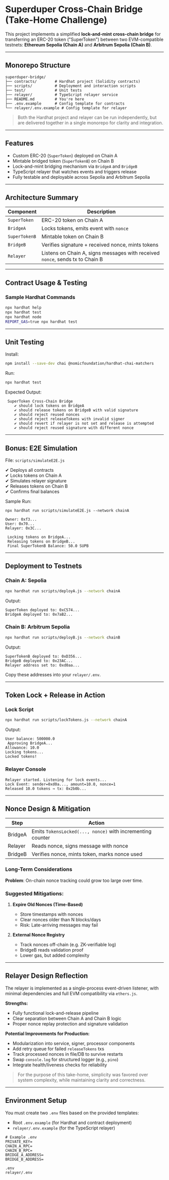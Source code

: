 
#  Superduper Cross-Chain Bridge (Take-Home Challenge)

This project implements a simplified **lock-and-mint cross-chain bridge** for transferring an ERC-20 token ("SuperToken") between two EVM-compatible testnets: **Ethereum Sepolia (Chain A)** and **Arbitrum Sepolia (Chain B)**.

---

## Monorepo Structure

```
superduper-bridge/
├── contracts/        # Hardhat project (Solidity contracts)
├── scripts/          # Deployment and interaction scripts
├── test/             # Unit tests
├── relayer/          # TypeScript relayer service
├── README.md         # You're here
├── .env.example      # Config template for contracts
└── relayer/.env.example # Config template for relayer
```

> Both the Hardhat project and relayer can be run independently, but are delivered together in a single monorepo for clarity and integration.

---

##  Features

- Custom ERC-20 (`SuperToken`) deployed on Chain A
- Mintable bridged token (`SuperTokenB`) on Chain B
- Lock-and-mint bridging mechanism via `BridgeA` and `BridgeB`
- TypeScript relayer that watches events and triggers release
- Fully testable and deployable across Sepolia and Arbitrum Sepolia

---

## Architecture Summary

| Component     | Description |
|---------------|-------------|
| `SuperToken`  | ERC-20 token on Chain A |
| `BridgeA`     | Locks tokens, emits event with `nonce` |
| `SuperTokenB` | Mintable token on Chain B |
| `BridgeB`     | Verifies signature + received nonce, mints tokens |
| `Relayer`     | Listens on Chain A, signs messages with received `nonce`, sends tx to Chain B |

---

## Contract Usage & Testing

### Sample Hardhat Commands

```bash
npx hardhat help
npx hardhat test
npx hardhat node
REPORT_GAS=true npx hardhat test
```

---

## Unit Testing

Install:
```bash
npm install --save-dev chai @nomicfoundation/hardhat-chai-matchers
```

Run:
```bash
npx hardhat test
```

 Expected Output:
```
 SuperToken Cross-Chain Bridge
    ✔ should lock tokens on BridgeA
    ✔ should release tokens on BridgeB with valid signature
    ✔ should reject reused nonces
    ✔ should reject releaseTokens with invalid signer
    ✔ should revert if relayer is not set and release is attempted
    ✔ should reject reused signature with different nonce
```

---

## Bonus: E2E Simulation

File: `scripts/simulateE2E.js`

✔ Deploys all contracts  
✔ Locks tokens on Chain A  
✔ Simulates relayer signature  
✔ Releases tokens on Chain B  
✔ Confirms final balances

Sample Run:
```
npx hardhat run scripts/simulateE2E.js --network chainA

Owner: 0xf3...
User: 0x70...
Relayer: 0x3C...

 Locking tokens on BridgeA...
 Releasing tokens on BridgeB...
 Final SuperTokenB Balance: 50.0 SUPB
```

---

##  Deployment to Testnets

### Chain A: Sepolia
```bash
npx hardhat run scripts/deployA.js --network chainA
```
Output:
```
SuperToken deployed to: 0xC574...
BridgeA deployed to: 0x7aB2...
```

### Chain B: Arbitrum Sepolia
```bash
npx hardhat run scripts/deployB.js --network chainB
```
Output:
```
SuperTokenB deployed to: 0xD356...
BridgeB deployed to: 0x23AC...
Relayer address set to: 0xd0aa...
```

 Copy these addresses into your `relayer/.env`.

---

## Token Lock + Release in Action

### Lock Script
```bash
npx hardhat run scripts/lockTokens.js --network chainA
```
Output:
```
User balance: 500000.0
 Approving BridgeA...
Allowance: 10.0
Locking tokens...
Locked tokens!
```

### Relayer Console
```
Relayer started. Listening for lock events...
Lock Event: sender=0xd0a..., amount=10.0, nonce=1
Released 10.0 tokens → tx: 0x2b0b...
```

---

## Nonce Design & Mitigation

| Step        | Action |
|-------------|--------|
| BridgeA     | Emits `TokensLocked(..., nonce)` with incrementing counter |
| Relayer     | Reads nonce, signs message with nonce |
| BridgeB     | Verifies nonce, mints token, marks nonce used |

###  Long-Term Considerations

**Problem**: On-chain nonce tracking could grow too large over time.

### Suggested Mitigations:

1. **Expire Old Nonces (Time-Based)**
   - Store timestamps with nonces
   - Clear nonces older than N blocks/days
   - Risk: Late-arriving messages may fail

2. **External Nonce Registry**
   - Track nonces off-chain (e.g. ZK-verifiable log)
   - BridgeB reads validation proof
   - Lower gas, but added complexity

---

## Relayer Design Reflection

The relayer is implemented as a single-process event-driven listener, with minimal dependencies and full EVM compatibility via `ethers.js`.

**Strengths:**
- Fully functional lock-and-release pipeline
- Clear separation between Chain A and Chain B logic
- Proper nonce replay protection and signature validation

**Potential Improvements for Production:**
- Modularization into service, signer, processor components
- Add retry queue for failed `releaseTokens` txs
- Track processed nonces in file/DB to survive restarts
- Swap `console.log` for structured logger (e.g., `pino`)
- Integrate health/liveness checks for reliability

> For the purpose of this take-home, simplicity was favored over system complexity, while maintaining clarity and correctness.

---

## Environment Setup

You must create two `.env` files based on the provided templates:

- Root `.env.example` (for Hardhat and contract deployment)
- `relayer/.env.example` (for the TypeScript relayer)

```env
# Example .env
PRIVATE_KEY=
CHAIN_A_RPC=
CHAIN_B_RPC=
BRIDGE_A_ADDRESS=
BRIDGE_B_ADDRESS=
```

```
.env
relayer/.env
```

